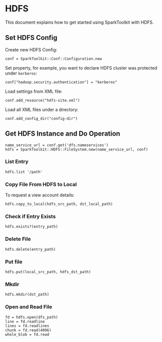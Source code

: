 # HDFS

This document explains how to get started using SparkToolkit with HDFS.

## Set HDFS Config
Create new HDFS Config:

```
conf = SparkToolkit::Conf::Configuration.new
```

Set property, for example, you want to declare HDFS cluster was protected under `kerberos`:

```
conf["hadoop.security.authentication"] = "kerberos"      
```

Load settings from XML file:

```
conf.add_resource("hdfs-site.xml")
```

Load all XML files under a directory:

```
conf.add_config_dir("config-dir")
```

## Get HDFS Instance and Do Operation

```
name_service_url = conf.get('dfs.nameservices')
hdfs = SparkToolkit::HDFS::FileSystem.new(name_service_url, conf)
```
### List Entry

```
hdfs.list '/path'
```

### Copy File From HDFS to Local

To request a view account details:

```
hdfs.copy_to_local(hdfs_src_path, dst_local_path)
```

### Check if Entry Exists

```
hdfs.exists?(entry_path)
```

### Delete File

```
hdfs.delete(entry_path)
```

### Put file

```
hdfs.put(local_src_path, hdfs_dst_path)
```

### Mkdir

```
hdfs.mkdir(dst_path)
```

### Open and Read File

```
fd = hdfs.open(dfs_path)
line = fd.readline
lines = fd.readlines
chunk = fd.read(4096)
whole_blob = fd.read
```

